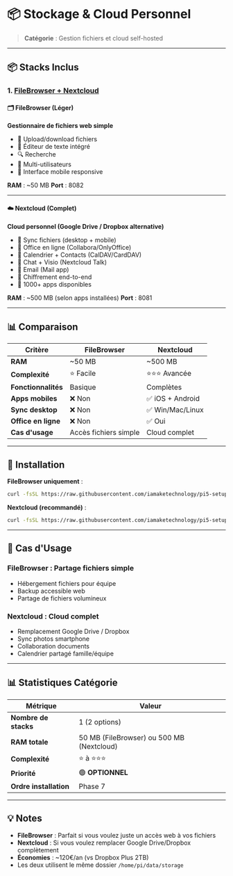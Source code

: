 # 📦 Stockage & Cloud Personnel

> **Catégorie** : Gestion fichiers et cloud self-hosted

---

## 📦 Stacks Inclus

### 1. [FileBrowser + Nextcloud](filebrowser-nextcloud/)

#### 🗂️ FileBrowser (Léger)
**Gestionnaire de fichiers web simple**

- 📁 Upload/download fichiers
- 📝 Éditeur de texte intégré
- 🔍 Recherche
- 👥 Multi-utilisateurs
- 📱 Interface mobile responsive

**RAM** : ~50 MB
**Port** : 8082

---

#### ☁️ Nextcloud (Complet)
**Cloud personnel (Google Drive / Dropbox alternative)**

- 📁 Sync fichiers (desktop + mobile)
- 📝 Office en ligne (Collabora/OnlyOffice)
- 📅 Calendrier + Contacts (CalDAV/CardDAV)
- 💬 Chat + Visio (Nextcloud Talk)
- 📧 Email (Mail app)
- 🔐 Chiffrement end-to-end
- 🔌 1000+ apps disponibles

**RAM** : ~500 MB (selon apps installées)
**Port** : 8081

---

## 📊 Comparaison

| Critère | FileBrowser | Nextcloud |
|---------|-------------|-----------|
| **RAM** | ~50 MB | ~500 MB |
| **Complexité** | ⭐ Facile | ⭐⭐⭐ Avancée |
| **Fonctionnalités** | Basique | Complètes |
| **Apps mobiles** | ❌ Non | ✅ iOS + Android |
| **Sync desktop** | ❌ Non | ✅ Win/Mac/Linux |
| **Office en ligne** | ❌ Non | ✅ Oui |
| **Cas d'usage** | Accès fichiers simple | Cloud complet |

---

## 🚀 Installation

**FileBrowser uniquement** :
```bash
curl -fsSL https://raw.githubusercontent.com/iamaketechnology/pi5-setup/main/05-stockage/filebrowser-nextcloud/scripts/01-filebrowser-deploy.sh | sudo bash
```

**Nextcloud (recommandé)** :
```bash
curl -fsSL https://raw.githubusercontent.com/iamaketechnology/pi5-setup/main/05-stockage/filebrowser-nextcloud/scripts/02-nextcloud-deploy.sh | sudo bash
```

---

## 🎯 Cas d'Usage

### FileBrowser : Partage fichiers simple
- Hébergement fichiers pour équipe
- Backup accessible web
- Partage de fichiers volumineux

### Nextcloud : Cloud complet
- Remplacement Google Drive / Dropbox
- Sync photos smartphone
- Collaboration documents
- Calendrier partagé famille/équipe

---

## 📊 Statistiques Catégorie

| Métrique | Valeur |
|----------|--------|
| **Nombre de stacks** | 1 (2 options) |
| **RAM totale** | 50 MB (FileBrowser) ou 500 MB (Nextcloud) |
| **Complexité** | ⭐ à ⭐⭐⭐ |
| **Priorité** | 🟢 **OPTIONNEL** |
| **Ordre installation** | Phase 7 |

---

## 💡 Notes

- **FileBrowser** : Parfait si vous voulez juste un accès web à vos fichiers
- **Nextcloud** : Si vous voulez remplacer Google Drive/Dropbox complètement
- **Économies** : ~120€/an (vs Dropbox Plus 2TB)
- Les deux utilisent le même dossier `/home/pi/data/storage`
